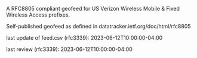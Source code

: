

A RFC8805 compliant geofeed for US Verizon Wireless Mobile & Fixed Wireless Access prefixes.

Self-published geofeed as defined in datatracker.ietf.org/doc/html/rfc8805

last update of feed.csv (rfc3339): 2023-06-12T10:00:00-04:00

last review (rfc3339): 2023-06-12T10:00:00-04:00
